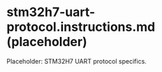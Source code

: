# stm32h7-uart-protocol.instructions.md (placeholder)

Placeholder: STM32H7 UART protocol specifics.
